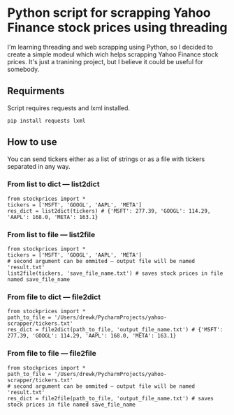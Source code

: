 # Python script for scrapping Yahoo Finance stock prices using threading

I'm learning threading and web scrapping using Python, so I decided to create a simple modeul which wich helps scrapping Yahoo Finance stock prices. It's just a tranining project, but I believe it could be useful for somebody. 

## Requirments
Script requires requests and lxml installed. 

```
pip install requests lxml
```

## How to use

You can send tickers either as a list of strings or as a file with tickers separated in any way.

### From list to dict — list2dict
```
from stockprices import *
tickers = ['MSFT', 'GOOGL', 'AAPL', 'META']
res_dict = list2dict(tickers) # {'MSFT': 277.39, 'GOOGL': 114.29, 'AAPL': 168.0, 'META': 163.1} 
```

### From list to file — list2file
```
from stockprices import *
tickers = ['MSFT', 'GOOGL', 'AAPL', 'META']
# second argument can be ommited — output file will be named 'result.txt'
list2file(tickers, 'save_file_name.txt') # saves stock prices in file named save_file_name
```

### From file to dict — file2dict
```
from stockprices import *
path_to_file = '/Users/drewk/PycharmProjects/yahoo-scrapper/tickers.txt'
res_dict = file2dict(path_to_file, 'output_file_name.txt') # {'MSFT': 277.39, 'GOOGL': 114.29, 'AAPL': 168.0, 'META': 163.1} 
```

### From file to file — file2file
```
from stockprices import *
path_to_file = '/Users/drewk/PycharmProjects/yahoo-scrapper/tickers.txt'
# second argument can be ommited — output file will be named 'result.txt'
res_dict = file2file(path_to_file, 'output_file_name.txt') # saves stock prices in file named save_file_name
```
